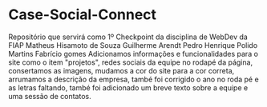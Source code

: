 # Case-Social-Connect
Repositório que servirá como 1º Checkpoint da disciplina de WebDev da FIAP
Matheus Hisamoto de Souza
Guilherme Arendt
Pedro Henrique Polido Martins
Fabrício gomes
Adicionamos informações e funcionalidades para o site como o item "projetos", redes sociais da equipe no rodapé da página, consertamos as imagens, mudamos a cor do site para a cor correta, arrumamos a descrição da empresa, també foi corrigido o ano no roda pé e as letras faltando, també foi adicionado um breve texto sobre a equipe e uma sessão de contatos.
